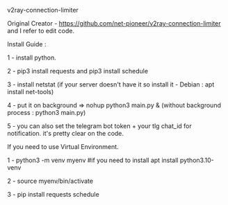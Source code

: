 v2ray-connection-limiter

Original Creator - https://github.com/net-pioneer/v2ray-connection-limiter and I refer to edit code.

Install Guide :

1 - install python.

2 - pip3 install requests and pip3 install schedule

3 - install netstat (if your server doesn't have it so install it - Debian : apt install net-tools)

4 - put it on background => nohup python3 main.py & (without background process : python3 main.py)

5 - you can also set the telegram bot token + your tlg chat_id for notification. it's pretty clear on the code.

If you need to use Virtual Environment.

1 - python3 -m venv myenv  #if you need to install apt install python3.10-venv

2 - source myenv/bin/activate

3 - pip install requests schedule
